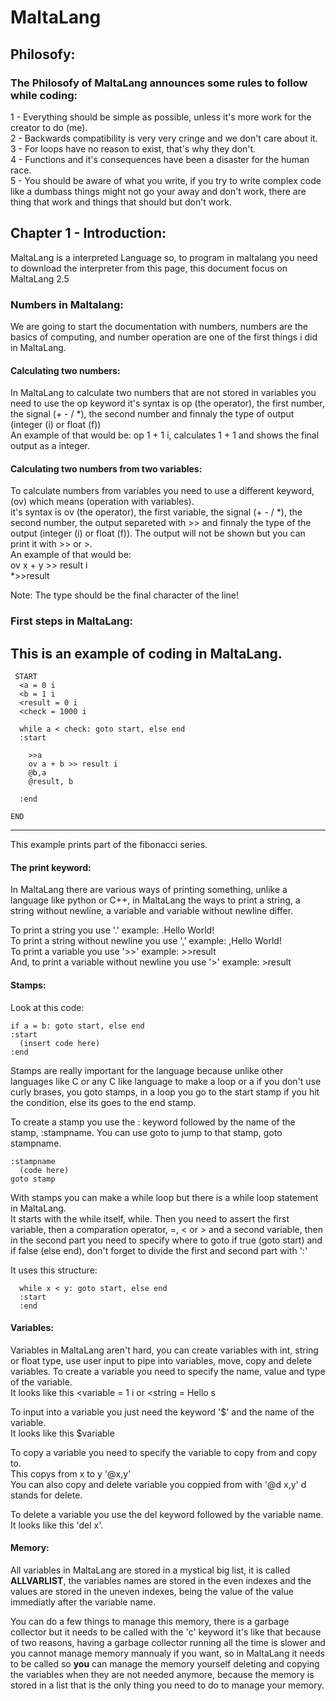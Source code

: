 # MaltaLang  
## Philosofy:  

### The Philosofy of MaltaLang announces some rules to follow while coding:  
  
1 - Everything should be simple as possible, unless it's more work for the creator to do (me).  
2 - Backwards compatibility is very very cringe and we don't care about it.  
3 - For loops have no reason to exist, that's why they don't.  
4 - Functions and it's consequences have been a disaster for the human race.  
5 - You should be aware of what you write, if you try to write complex code like a dumbass
things might not go your away and don't work, there are thing that work and things that should but
don't work.  

## Chapter 1 - Introduction:  
MaltaLang is a interpreted Language so, to program in maltalang you need to download the interpreter from 
this page, this document focus on MaltaLang 2.5  

### Numbers in Maltalang:  
We are going to start the documentation with numbers, numbers are the basics of computing, and number 
operation are one of the first things i did in MaltaLang.  

#### Calculating two numbers:  
In MaltaLang to calculate two numbers that are not stored in variables you need to use the op keyword 
it's syntax is op (the operator), the first number, the signal (+ - / *), the second number and finnaly 
the type of output (integer (i) or float (f))  
An example of that would be: op 1 + 1 i, calculates 1 + 1 and shows the final output as a integer.  

#### Calculating two numbers from two variables:
To calculate numbers from variables you need to use a different keyword, (ov) which means (operation with variables).  
it's syntax is ov (the operator), the first variable, the signal (+ - / *), the second number, the output separeted with >> and finnaly
the type of the output (integer (i) or float (f)).
The output will not be shown but you can print it with >> or >.  
An example of that would be:  
ov x + y >> result i  
*>>result  

Note: The type should be the final character of the line!  

### First steps in MaltaLang:  
This is an example of coding in MaltaLang.  
---  
     START  
      <a = 0 i  
      <b = 1 i  
      <result = 0 i  
      <check = 1000 i  

      while a < check: goto start, else end  
      :start  

        >>a  
        ov a + b >> result i  
        @b,a  
        @result, b  

      :end  

    END  
---
This example prints part of the fibonacci series.  

#### The print keyword:  

In MaltaLang there are various ways of printing something, unlike a language like python or C++, in MaltaLang the ways to print
a string, a string without newline, a variable and variable without newline differ.  
  
To print a string you use '.' example: .Hello World!  
To print a string without newline you use ',' example: ,Hello World!  
To print a variable you use '>>' example: >>result  
And, to print a variable without newline you use '>' example: >result  

#### Stamps:  
Look at this code:  

    if a = b: goto start, else end  
    :start  
      (insert code here)  
    :end  

Stamps are really important for the language because unlike other languages like C or any C like language to make a loop or a if
you don't use curly brases, you goto stamps, in a loop you go to the start stamp if you hit the condition, else its goes to 
the end stamp.  
  
To create a stamp you use the : keyword followed by the name of the stamp, :stampname.
You can use goto to jump to that stamp, goto stampname.

    :stampname  
      (code here)  
    goto stamp
With stamps you can make a while loop but there is a while loop statement in MaltaLang.  
It starts with the while itself, while. Then you need to assert the first variable, then a comparation operator, =, < or > and
a second variable, then in the second part you need to specify where to goto if true (goto start) and if false (else end), don't
forget to divide the first and second part with ':'  

It uses this structure:

      while x < y: goto start, else end
      :start
      :end
#### Variables:  
  
Variables in MaltaLang aren't hard, you can create variables with int, string or float type, use user input to
pipe into variables, move, copy and delete variables. 
To create a variable you need to specify the name, value and type of the variable.  
It looks like this <variable = 1 i or <string = Hello s  
  
To input into a variable you just need the keyword '$' and the name of the variable.  
It looks like this $variable  
  
To copy a variable you need to specify the variable to copy from and copy to.  
This copys from x to y '@x,y'  
You can also copy and delete variable you coppied from with '@d x,y' d stands for delete.  

To delete a variable you use the del keyword followed by the variable name.  
It looks like this 'del x'.  

#### Memory:  
All variables in MaltaLang are stored in a mystical big list, it is called **ALLVARLIST**, the variables names
are stored in the even indexes and the values are stored in the uneven indexes, being the value of the value
immediatly after the variable name.  
  
You can do a few things to manage this memory, there is a garbage collector but it needs to be called with the 'c' keyword
it's like that because of two reasons, having a garbage collector running all the time is slower and you cannot manage memory
mannualy if you want, so in MaltaLang it needs to be called so **you** can manage the memory yourself deleting and copying the variables
when they are not needed anymore, because the memory is stored in a list that is the only thing you need to do to manage your memory.  






